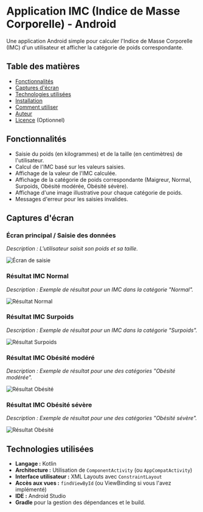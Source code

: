 # Application IMC (Indice de Masse Corporelle) - Android

Une application Android simple pour calculer l'Indice de Masse Corporelle (IMC) d'un utilisateur et afficher la catégorie de poids correspondante.

## Table des matières
* [Fonctionnalités](#fonctionnalités)
* [Captures d'écran](#captures-décran)
* [Technologies utilisées](#technologies-utilisées)
* [Installation](#installation)
* [Comment utiliser](#comment-utiliser)
* [Auteur](#auteur)
* [Licence](#licence) (Optionnel)

## Fonctionnalités

*   Saisie du poids (en kilogrammes) et de la taille (en centimètres) de l'utilisateur.
*   Calcul de l'IMC basé sur les valeurs saisies.
*   Affichage de la valeur de l'IMC calculée.
*   Affichage de la catégorie de poids correspondante (Maigreur, Normal, Surpoids, Obésité modérée, Obésité sévère).
*   Affichage d'une image illustrative pour chaque catégorie de poids.
*   Messages d'erreur pour les saisies invalides.

## Captures d'écran

### Écran principal / Saisie des données

*Description : L'utilisateur saisit son poids et sa taille.*

![Écran de saisie](captures/Capture_accueil.png)

### Résultat IMC Normal

*Description : Exemple de résultat pour un IMC dans la catégorie "Normal".*

![Résultat Normal](captures/Capture_imc_normal.png)

### Résultat IMC Surpoids

*Description : Exemple de résultat pour un IMC dans la catégorie "Surpoids".*

![Résultat Surpoids](captures/Capture_imc_surpoids.png)

### Résultat IMC Obésité modéré

*Description : Exemple de résultat pour une des catégories "Obésité modérée".*

![Résultat Obésité](captures/Capture_imc_obesite_moderee.png)

### Résultat IMC Obésité sévère

*Description : Exemple de résultat pour une des catégories "Obésité sévère".*

![Résultat Obésité](captures/Capture_imc_obesite_severe.png)


## Technologies utilisées

*   **Langage :** Kotlin
*   **Architecture :** Utilisation de `ComponentActivity` (ou `AppCompatActivity`)
*   **Interface utilisateur :** XML Layouts avec `ConstraintLayout`
*   **Accès aux vues :** `findViewById` (ou ViewBinding si vous l'avez implémenté)
*   **IDE :** Android Studio
*   **Gradle** pour la gestion des dépendances et le build.

    